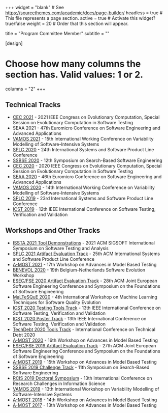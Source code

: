+++
widget = "blank"  # See https://sourcethemes.com/academic/docs/page-builder/
headless = true  # This file represents a page section.
active = true  # Activate this widget? true/false
weight = 20  # Order that this section will appear.

title = "Program Committee Member"
subtitle = ""

[design]
  # Choose how many columns the section has. Valid values: 1 or 2.
  columns = "2"
+++

## Technical Tracks

  * [CEC 2021](https://cec2021.mini.pw.edu.pl/en) - 2021 IEEE Congress on Evolutionary Computation, Special Session on Evolutionary Computation in Software Testing
  * SEAA 2021 - 47th Euromicro Conference on Software Engineering and Advanced Applications
  * [VAMOS 2021](https://vamos2021.fh-krems.ac.at) - 15th International Working Conference on Variability Modelling of Software-Intensive Systems
  * [SPLC 2020](http://splc2020.net) - 24th International Systems and Software Product Line Conference
  * [SSBSE 2020](http://ssbse2020.di.uniba.it) - 12th Symposium on Search-Based Software Engineering
  * [CEC 2020](http://antares.sip.ucm.es/cec-ecst20) - 2020 IEEE Congress on Evolutionary Computation, Special Session on Evolutionary Computation in Software Testing
  * [SEAA 2020](https://dsd-seaa2020.um.si) - 46th Euromicro Conference on Software Engineering and Advanced Applications
  * [VAMOS 2020](https://vamos2020.dbse.iti.cs.ovgu.de/) - 14th International Working Conference on Variability Modelling of Software-Intensive Systems
  * [SPLC 2019](https://splc2019.net) - 23rd International Systems and Software Product Line Conference
  * [ICST 2019](http://icst2019.xjtu.edu.cn) - 12th IEEE International Conference on Software Testing, Verification and Validation

## Workshops and Other Tracks

  * [ISSTA 2021 Tool Demonstrations](https://conf.researchr.org/home/issta-2021) - 2021 ACM SIGSOFT International Symposium on Software Testing and Analysis
  * [SPLC 2021 Artifact Evaluation Track](http://splc2021.net) - 25th ACM International Systems and Software Product Line Conference
  * [A-MOST 2021](https://icst2021.icmc.usp.br/home/a-most-2021) - 17th Workshop on Advances in Model Based Testing
  * [BENEVOL 2020](https://benevol2020.github.io) - 19th Belgium-Netherlands Software Evolution Workshop
  * [ESEC/FSE 2020 Artifact Evaluation Track](https://2020.esec-fse.org) - 28th ACM Joint European Software Engineering Conference and Symposium on the Foundations of Software Engineering
  * [MaLTeSQuE 2020](https://maltesque2020.github.io/) - 4th International Workshop on Machine Learning Techniques for Software Quality Evolution
  * [ICST 2020 Testing Tools Track](https://icst2020.info) - 13th IEEE International Conference on Software Testing, Verification and Validation
  * [ICST 2020 Poster Track](https://icst2020.info) - 13th IEEE International Conference on Software Testing, Verification and Validation
  * [TechDebt 2020 Tools Track](https://2020.techdebtconf.org/home) - International Conference on Technical Debt 2020
  * [A-MOST 2020](https://conf.researchr.org/home/a-most-2020) - 16th Workshop on Advances in Model Based Testing
  * [ESEC/FSE 2019 Artifact Evaluation Track](https://esec-fse19.ut.ee) - 27th ACM Joint European Software Engineering Conference and Symposium on the Foundations of Software Engineering
  * [A-MOST 2019](https://amost2019.github.io) - 15th Workshop on Advances in Model Based Testing
  * [SSBSE 2019 Challenge Track](http://ssbse19.mines-albi.fr) - 11th Symposium on Search-Based Software Engineering
  * [RCIS 2019 Doctoral Symposium](http://www.rcis-conf.com) - 13th International Conference on Research Challenges in Information Science
  * [VAMOS 2019](https://vamos2019.github.io) - 13th International Workshop on Variability Modelling of Software-Intensive Systems
  * [A-MOST 2018](https://amost2018.wordpress.com) - 14th Workshop on Advances in Model Based Testing
  * [A-MOST 2017](http://a-most17.zen-tools.com) - 13th Workshop on Advances in Model Based Testing
